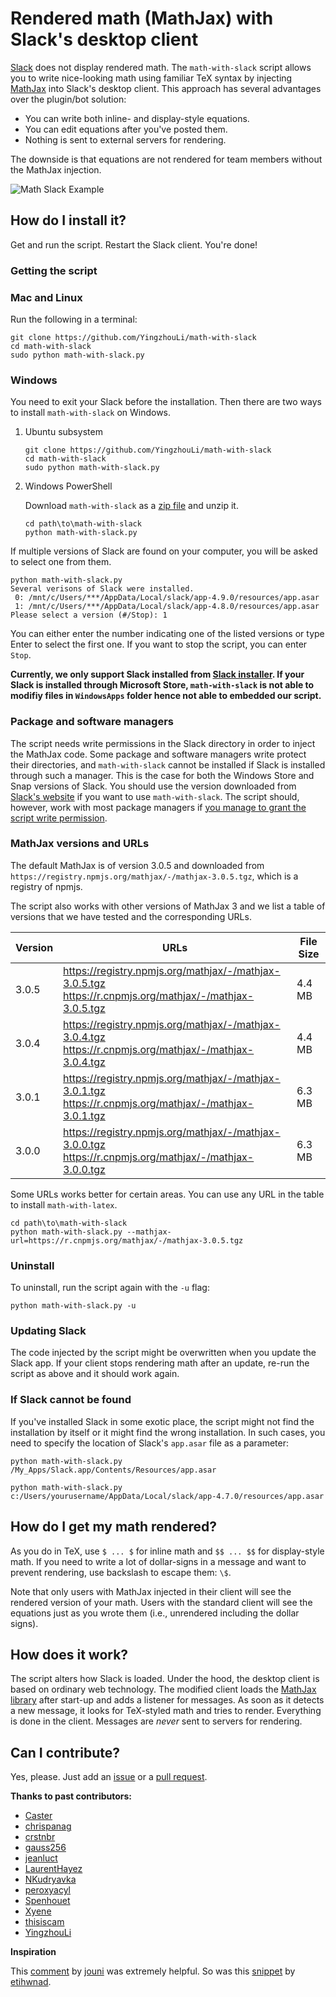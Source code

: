 # Rendered math (MathJax) with Slack's desktop client

[Slack](https://slack.com) does not display rendered math. The `math-with-slack` script allows you to write nice-looking math using familiar TeX syntax by injecting [MathJax](https://www.mathjax.org) into Slack's desktop client. This approach has several advantages over the plugin/bot solution:

  * You can write both inline- and display-style equations.
  * You can edit equations after you've posted them.
  * Nothing is sent to external servers for rendering.

The downside is that equations are not rendered for team members without the MathJax injection.


![Math Slack Example](math-slack.gif "Amazing maths!")


## How do I install it?

Get and run the script. Restart the Slack client. You're done!

### Getting the script

### Mac and Linux

Run the following in a terminal:

```shell
git clone https://github.com/YingzhouLi/math-with-slack
cd math-with-slack
sudo python math-with-slack.py
```

### Windows


You need to exit your Slack before the installation. Then there are two ways to install `math-with-slack` on Windows.

   1. Ubuntu subsystem
    
      ```shell
      git clone https://github.com/YingzhouLi/math-with-slack
      cd math-with-slack
      sudo python math-with-slack.py
      ```
      
   2. Windows PowerShell
   
      Download `math-with-slack` as a [zip file](https://github.com/YingzhouLi/math-with-slack/archive/master.zip) and unzip it.
    
      ```shell
      cd path\to\math-with-slack
      python math-with-slack.py
      ```
      
   If multiple versions of Slack are found on your computer, you will be asked to select one from them.
   
   ```
   python math-with-slack.py
   Several verisons of Slack were installed.
    0: /mnt/c/Users/***/AppData/Local/slack/app-4.9.0/resources/app.asar
    1: /mnt/c/Users/***/AppData/Local/slack/app-4.8.0/resources/app.asar
   Please select a version (#/Stop): 1
   ```
   
   You can either enter the number indicating one of the listed versions
   or type Enter to select the first one. If you want to stop the
   script, you can enter `Stop`.
   
   **Currently, we only support Slack installed from [Slack installer](https://slack.com/downloads/windows).
   If your Slack is installed through Microsoft Store, `math-with-slack` is not able to modifiy files in `WindowsApps`
   folder hence not able to embedded our script.**


### Package and software managers

The script needs write permissions in the Slack directory in order to inject the MathJax code. 
Some package and software managers write protect their directories, and `math-with-slack` cannot be installed 
if Slack is installed through such a manager. This is the case for both the Windows Store and Snap versions of Slack. 
You should use the version downloaded from [Slack's website](https://slack.com/downloads/windows) if you want to use 
`math-with-slack`. The script should, however, work with most package managers if 
[you manage to grant the script write permission](https://github.com/fsavje/math-with-slack/issues/32#issuecomment-479852799).


### MathJax versions and URLs

The default MathJax is of version 3.0.5 and downloaded from `https://registry.npmjs.org/mathjax/-/mathjax-3.0.5.tgz`, which is a registry of npmjs. 

The script also works with other versions of MathJax 3 and we list a table
of versions that we have tested and the corresponding URLs.

| Version | URLs                                                                                                         | File Size |
|---------|--------------------------------------------------------------------------------------------------------------|-----------|
| 3.0.5   | https://registry.npmjs.org/mathjax/-/mathjax-3.0.5.tgz <br> https://r.cnpmjs.org/mathjax/-/mathjax-3.0.5.tgz | 4.4 MB    |
| 3.0.4   | https://registry.npmjs.org/mathjax/-/mathjax-3.0.4.tgz <br> https://r.cnpmjs.org/mathjax/-/mathjax-3.0.4.tgz | 4.4 MB    |
| 3.0.1   | https://registry.npmjs.org/mathjax/-/mathjax-3.0.1.tgz <br> https://r.cnpmjs.org/mathjax/-/mathjax-3.0.1.tgz | 6.3 MB    |
| 3.0.0   | https://registry.npmjs.org/mathjax/-/mathjax-3.0.0.tgz <br> https://r.cnpmjs.org/mathjax/-/mathjax-3.0.0.tgz | 6.3 MB    |


Some URLs works better for certain areas. You can use any URL in the
table to install `math-with-latex`.

   ```shell
   cd path\to\math-with-slack
   python math-with-slack.py --mathjax-url=https://r.cnpmjs.org/mathjax/-/mathjax-3.0.5.tgz
   ```


### Uninstall

To uninstall, run the script again with the `-u` flag:

```shell
python math-with-slack.py -u
```


### Updating Slack

The code injected by the script might be overwritten when you update the Slack app. 
If your client stops rendering math after an update, re-run the script as above and it should work again.


### If Slack cannot be found

If you've installed Slack in some exotic place, the script might not find the installation by itself or it 
might find the wrong installation. In such cases, you need to specify the location of Slack's
`app.asar` file as a parameter:

```shell
python math-with-slack.py /My_Apps/Slack.app/Contents/Resources/app.asar
```

```shell
python math-with-slack.py c:/Users/yourusername/AppData/Local/slack/app-4.7.0/resources/app.asar
```


## How do I get my math rendered?

As you do in TeX, use `$ ... $` for inline math and `$$ ... $$` for display-style math. 
If you need to write a lot of dollar-signs in a message and want to prevent rendering,
use backslash to escape them: `\$`.

Note that only users with MathJax injected in their client will see the rendered version of your math.
Users with the standard client will see the equations just as you wrote them 
(i.e., unrendered including the dollar signs).


## How does it work?

The script alters how Slack is loaded. Under the hood, the desktop client is based on ordinary web technology. 
The modified client loads the [MathJax library](https://www.mathjax.org) after start-up and adds a listener for messages.
As soon as it detects a new message, it looks for TeX-styled math and tries to render.
Everything is done in the client. Messages are *never* sent to servers for rendering.


## Can I contribute?

Yes, please. Just add an [issue](https://github.com/fsavje/math-with-slack/issues) or a [pull request](https://github.com/fsavje/math-with-slack/pulls).


**Thanks to past contributors:**

* [Caster](https://github.com/Caster)
* [chrispanag](https://github.com/chrispanag)
* [crstnbr](https://github.com/crstnbr)
* [gauss256](https://github.com/gauss256)
* [jeanluct](https://github.com/jeanluct)
* [LaurentHayez](https://github.com/LaurentHayez)
* [NKudryavka](https://github.com/NKudryavka)
* [peroxyacyl](https://github.com/peroxyacyl)
* [Spenhouet](https://github.com/Spenhouet)
* [Xyene](https://github.com/Xyene)
* [thisiscam](https://github.com/thisiscam)
* [YingzhouLi](https://github.com/YingzhouLi)

**Inspiration**

This [comment](https://gist.github.com/DrewML/0acd2e389492e7d9d6be63386d75dd99#gistcomment-1981178) by [jouni](https://github.com/jouni) was extremely helpful. So was this [snippet](https://gist.github.com/etihwnad/bc63ec9b87af586e1435) by [etihwnad](https://github.com/etihwnad).
